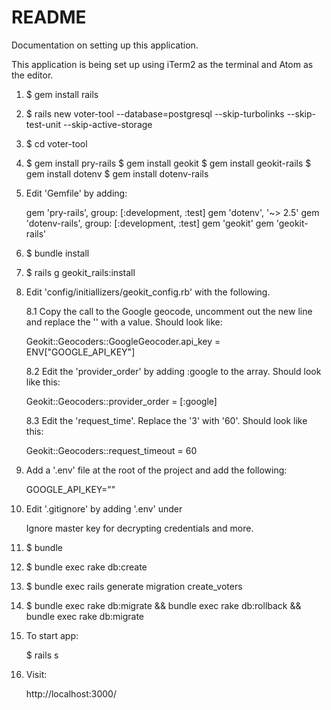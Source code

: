 # README

Documentation on setting up this application.

This application is being set up using iTerm2 as the terminal and Atom as the
editor.

01. $ gem install rails
02. $ rails new voter-tool --database=postgresql --skip-turbolinks --skip-test-unit --skip-active-storage
03. $ cd voter-tool
04. $ gem install pry-rails
    $ gem install geokit
    $ gem install geokit-rails
    $ gem install dotenv
    $ gem install dotenv-rails

05. Edit 'Gemfile' by adding:

    gem 'pry-rails', group: [:development, :test]
    gem 'dotenv', '~> 2.5'
    gem 'dotenv-rails', group: [:development, :test]
    gem 'geokit'
    gem 'geokit-rails'

06. $ bundle install
07. $ rails g geokit_rails:install

08. Edit 'config/initiallizers/geokit_config.rb' with the following.

    8.1  Copy the call to the Google geocode, uncomment out the new line
         and replace the '' with a value.  Should look like:

    Geokit::Geocoders::GoogleGeocoder.api_key = ENV["GOOGLE_API_KEY"]

    8.2  Edit the 'provider_order' by adding :google to the array.
         Should look like this:

    Geokit::Geocoders::provider_order = [:google]

    8.3  Edit the 'request_time'.  Replace the '3' with '60'.
         Should look like this:

    Geokit::Geocoders::request_timeout = 60

09. Add a '.env' file at the root of the project and add the following:

    GOOGLE_API_KEY="<your private key here>"

10. Edit '.gitignore' by adding '.env' under

      Ignore master key for decrypting credentials and more.

11. $ bundle
12. $ bundle exec rake db:create
13. $ bundle exec rails generate migration create_voters
14. $ bundle exec rake db:migrate && bundle exec rake db:rollback && bundle exec rake db:migrate

15. To start app:

    $ rails s

16. Visit:

    http://localhost:3000/
